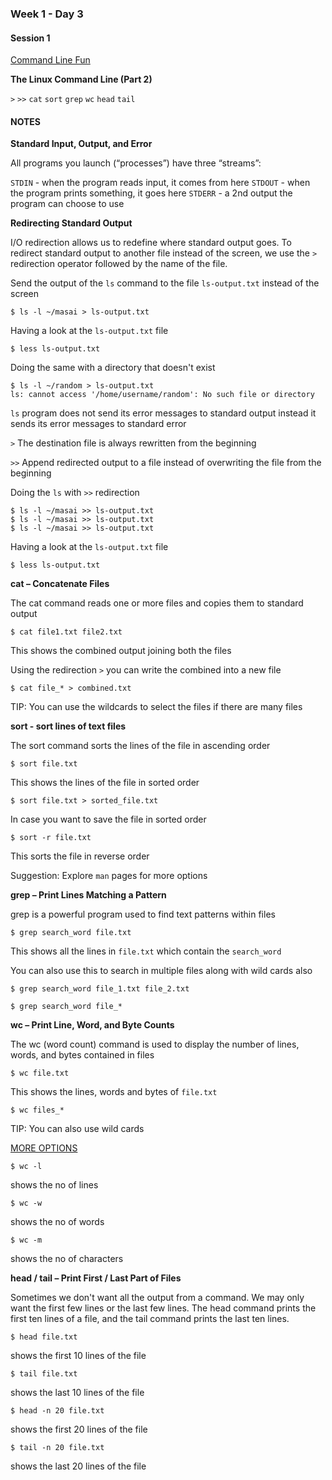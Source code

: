 ### Week 1 - Day 3

#### Session 1

[Command Line Fun](https://xkcd.com/196/) 


**The Linux Command Line (Part 2)**

`>` `>>` `cat` `sort` `grep` `wc` `head` `tail`

#### NOTES

**Standard Input, Output, and Error**

All programs you launch (“processes”) have three “streams”:

`STDIN` -  when the program reads input, it comes from here
`STDOUT` - when the program prints something, it goes here
`STDERR` - a 2nd output the program can choose to use

**Redirecting Standard Output**

I/O redirection allows us to redefine where standard output goes. To redirect standard
output to another file instead of the screen, we use the `>` redirection operator followed by
the name of the file.

Send the output of the `ls` command to the file `ls-output.txt` instead of the screen

```
$ ls -l ~/masai > ls-output.txt
```

Having a look at the `ls-output.txt` file

```
$ less ls-output.txt
```

Doing the same with a directory that doesn't exist

```
$ ls -l ~/random > ls-output.txt
ls: cannot access '/home/username/random': No such file or directory
```

`ls` program does not send its error messages to standard output instead it sends its error messages to standard error

`>` The destination file is always rewritten from the beginning

`>>` Append redirected output to a file instead of overwriting the file from the
beginning

Doing the `ls` with `>>` redirection 

```
$ ls -l ~/masai >> ls-output.txt
$ ls -l ~/masai >> ls-output.txt
$ ls -l ~/masai >> ls-output.txt
```
Having a look at the `ls-output.txt` file
```
$ less ls-output.txt
```


**cat – Concatenate Files**

The cat command reads one or more files and copies them to standard output

```
$ cat file1.txt file2.txt
```

This shows the combined output joining both the files  

Using the redirection `>` you can write the combined into a new file

```
$ cat file_* > combined.txt
```

TIP: You can use the wildcards to select the files if there are many files  




**sort - sort lines of text files**

The sort command sorts the lines of the file in ascending order

```
$ sort file.txt
```

This shows the lines of the file in sorted order
```
$ sort file.txt > sorted_file.txt
```

In case you want to save the file in sorted order

```
$ sort -r file.txt
```

This sorts the file in reverse order

Suggestion: Explore `man` pages for more options



**grep – Print Lines Matching a Pattern** 

grep is a powerful program used to find text patterns within files

```
$ grep search_word file.txt
```

This shows all the lines in `file.txt` which contain the `search_word`

You can also use this to search in multiple files along with wild cards also

```
$ grep search_word file_1.txt file_2.txt 
```

```
$ grep search_word file_*
```



**wc – Print Line, Word, and Byte Counts**

The wc (word count) command is used to display the number of lines, words, and bytes
contained in files

```
$ wc file.txt
```

This shows the lines, words and bytes of `file.txt`

```
$ wc files_*
```

TIP: You can also use wild cards

<u>MORE OPTIONS</u>

```
$ wc -l
```

shows the no of lines

```
$ wc -w
```

shows the no of words

```
$ wc -m
```

shows the no of characters



**head / tail – Print First / Last Part of Files**

Sometimes we don't want all the output from a command. We may only want the first few lines or the last few lines. The head command prints the first ten lines of a file, and the tail command prints the last ten lines.

```
$ head file.txt
```

shows the first 10 lines of the file

```
$ tail file.txt
```

shows the last 10 lines of the file

```
$ head -n 20 file.txt
```

shows the first 20 lines of the file

```
$ tail -n 20 file.txt
```

shows the last 20 lines of the file